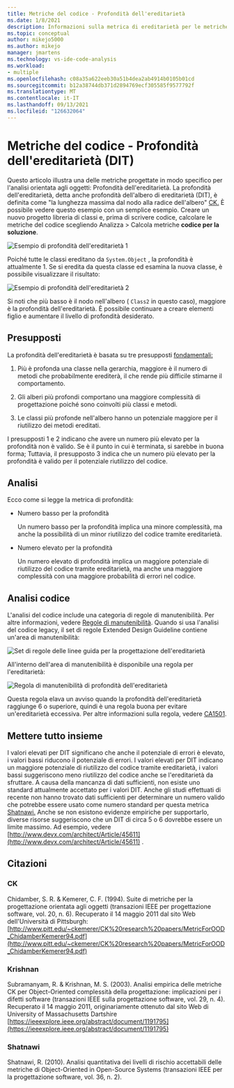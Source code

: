 ```yaml
---
title: Metriche del codice - Profondità dell'ereditarietà
ms.date: 1/8/2021
description: Informazioni sulla metrica di ereditarietà per le metriche del codice in Visual Studio.
ms.topic: conceptual
author: mikejo5000
ms.author: mikejo
manager: jmartens
ms.technology: vs-ide-code-analysis
ms.workload:
- multiple
ms.openlocfilehash: c08a35a622eeb30a51b4dea2ab4914b0105b01cd
ms.sourcegitcommit: b12a38744db371d2894769ecf305585f9577792f
ms.translationtype: MT
ms.contentlocale: it-IT
ms.lasthandoff: 09/13/2021
ms.locfileid: "126632064"
---
```

# <a name="code-metrics---depth-of-inheritance-dit"></a>Metriche del codice - Profondità dell'ereditarietà (DIT)

Questo articolo illustra una delle metriche progettate in modo specifico per l'analisi orientata agli oggetti: Profondità dell'ereditarietà. La profondità dell'ereditarietà, detta anche profondità dell'albero di ereditarietà (DIT), è definita come "la lunghezza massima dal nodo alla radice dell'albero" [CK.](#ck) È possibile vedere questo esempio con un semplice esempio. Creare un nuovo progetto libreria di classi e, prima di scrivere codice, calcolare le metriche del codice scegliendo Analizza > Calcola metriche **codice per la soluzione**.

![Esempio di profondità dell'ereditarietà 1](media/depth-of-inheritance-example-1.png)

Poiché tutte le classi ereditano da `System.Object` , la profondità è attualmente 1. Se si eredita da questa classe ed esamina la nuova classe, è possibile visualizzare il risultato:

![Esempio di profondità dell'ereditarietà 2](media/depth-of-inheritance-example-2.png)

Si noti che più basso è il nodo nell'albero ( `Class2` in questo caso), maggiore è la profondità dell'ereditarietà. È possibile continuare a creare elementi figlio e aumentare il livello di profondità desiderato.

## <a name="assumptions"></a>Presupposti

La profondità dell'ereditarietà è basata su tre presupposti [fondamentali:](#ck)

1. Più è profonda una classe nella gerarchia, maggiore è il numero di metodi che probabilmente erediterà, il che rende più difficile stimarne il comportamento.

2. Gli alberi più profondi comportano una maggiore complessità di progettazione poiché sono coinvolti più classi e metodi.

3. Le classi più profonde nell'albero hanno un potenziale maggiore per il riutilizzo dei metodi ereditati.

I presupposti 1 e 2 indicano che avere un numero più elevato per la profondità non è valido. Se è il punto in cui è terminata, si sarebbe in buona forma; Tuttavia, il presupposto 3 indica che un numero più elevato per la profondità è valido per il potenziale riutilizzo del codice.

## <a name="analysis"></a>Analisi

Ecco come si legge la metrica di profondità:

- Numero basso per la profondità

  Un numero basso per la profondità implica una minore complessità, ma anche la possibilità di un minor riutilizzo del codice tramite ereditarietà.

- Numero elevato per la profondità

  Un numero elevato di profondità implica un maggiore potenziale di riutilizzo del codice tramite ereditarietà, ma anche una maggiore complessità con una maggiore probabilità di errori nel codice.

## <a name="code-analysis"></a>Analisi codice

L'analisi del codice include una categoria di regole di manutenibilità. Per altre informazioni, vedere [Regole di manutenibilità](/dotnet/fundamentals/code-analysis/quality-rules/maintainability-warnings). Quando si usa l'analisi del codice legacy, il set di regole Extended Design Guideline contiene un'area di manutenibilità:

![Set di regole delle linee guida per la progettazione dell'ereditarietà](media/depth-of-inheritance-design-guidelines.png)

All'interno dell'area di manutenibilità è disponibile una regola per l'ereditarietà:

![Regola di manutenibilità di profondità dell'ereditarietà](media/depth-of-inheritance-maintainability-rule.png)

Questa regola elava un avviso quando la profondità dell'ereditarietà raggiunge 6 o superiore, quindi è una regola buona per evitare un'ereditarietà eccessiva. Per altre informazioni sulla regola, vedere [CA1501](/dotnet/fundamentals/code-analysis/quality-rules/ca1501).

## <a name="putting-it-all-together"></a>Mettere tutto insieme

I valori elevati per DIT significano che anche il potenziale di errori è elevato, i valori bassi riducono il potenziale di errori. I valori elevati per DIT indicano un maggiore potenziale di riutilizzo del codice tramite ereditarietà, i valori bassi suggeriscono meno riutilizzo del codice anche se l'ereditarietà da sfruttare. A causa della mancanza di dati sufficienti, non esiste uno standard attualmente accettato per i valori DIT. Anche gli studi effettuati di recente non hanno trovato dati sufficienti per determinare un numero valido che potrebbe essere usato come numero standard per questa metrica [Shatnawi.](#shatnawi) Anche se non esistono evidenze empiriche per supportarlo, diverse risorse suggeriscono che un DIT di circa 5 o 6 dovrebbe essere un limite massimo. Ad esempio, vedere [http://www.devx.com/architect/Article/45611](http://www.devx.com/architect/Article/45611) .

## <a name="citations"></a>Citazioni

### <a name="ck"></a>CK

Chidamber, S. R. & Kemerer, C. F. (1994). Suite di metriche per la progettazione orientata agli oggetti (transazioni IEEE per progettazione software, vol. 20, n. 6). Recuperato il 14 maggio 2011 dal sito Web dell'Università di Pittsburgh: [http://www.pitt.edu/~ckemerer/CK%20research%20papers/MetricForOOD_ChidamberKemerer94.pdf](http://www.pitt.edu/~ckemerer/CK%20research%20papers/MetricForOOD_ChidamberKemerer94.pdf)

### <a name="krishnan"></a>Krishnan

Subramanyam, R. & Krishnan, M. S. (2003). Analisi empirica delle metriche CK per Object-Oriented complessità della progettazione: implicazioni per i difetti software (transazioni IEEE sulla progettazione software, vol. 29, n. 4). Recuperato il 14 maggio 2011, originariamente ottenuto dal sito Web di University of Massachusetts Dartshire [https://ieeexplore.ieee.org/abstract/document/1191795](https://ieeexplore.ieee.org/abstract/document/1191795)

### <a name="shatnawi"></a>Shatnawi

Shatnawi, R. (2010). Analisi quantitativa dei livelli di rischio accettabili delle metriche di Object-Oriented in Open-Source Systems (transazioni IEEE per la progettazione software, vol. 36, n. 2).